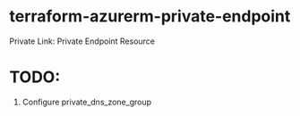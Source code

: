 # terraform-azurerm-private-endpoint

Private Link: Private Endpoint Resource

# TODO:
1. Configure private_dns_zone_group